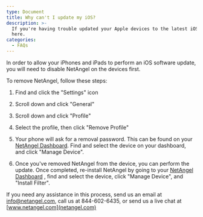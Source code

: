 ```yaml
---
type: Document
title: Why can't I update my iOS?
description: >-
  If you're having trouble updated your Apple devices to the latest iOS, look
  here.
categories:
  - FAQs
---
```

In order to allow your iPhones and iPads to perform an iOS software update, you will need to disable NetAngel on the devices first. 

To remove NetAngel, follow these steps:

1. Find and click the "Settings" icon

2. Scroll down and click "General"

3. Scroll down and click "Profile"

4. Select the profile, then click "Remove Profile"

5. Your phone will ask for a removal password. This can be found on your[ NetAngel Dashboard](dashboard.netangel.com). Find and select the device on your dashboard, and click "Manage Device". 

6. Once you've removed NetAngel from the device, you can perform the update. Once completed, re-install NetAngel by going to your [NetAngel Dashboard](dashboard.netangel.com) , find and select the device, click "Manage Device", and "Install Filter". 

If you need any assistance in this process, send us an email at info@netangel.com, call us at 844-602-6435, or send us a live chat at [www.netangel.com](netangel.com)
